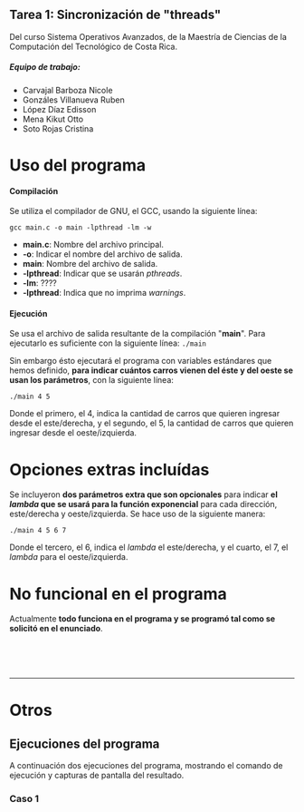 ## **Tarea 1: Sincronización de "threads"** 
Del curso Sistema Operativos Avanzados, de la Maestría de Ciencias de la Computación del Tecnológico de Costa Rica.

##### Equipo de trabajo:
- Carvajal Barboza Nicole
- Gonzáles Villanueva Ruben
- López Díaz Edisson
- Mena Kikut Otto
- Soto Rojas Cristina


# Uso del programa

#### Compilación
Se utiliza el compilador de GNU, el GCC, usando la siguiente línea:

`gcc main.c -o main -lpthread -lm -w`

- **main.c**: Nombre del archivo principal.
- **-o**: Indicar el nombre del archivo de salida.
- **main**: Nombre del archivo de salida.
- **-lpthread**: Indicar que se usarán *pthreads*.
- **-lm**: ????
- **-lpthread**: Indica que no imprima *warnings*.

#### Ejecución
Se usa el archivo de salida resultante de la compilación "**main**". Para ejecutarlo es suficiente con la siguiente línea:
`./main`

Sin embargo ésto ejecutará el programa con variables estándares que hemos definido, **para indicar cuántos carros vienen del éste y del oeste se usan los parámetros**, con la siguiente línea:

`./main 4 5` 

Donde el primero, el 4, indica la cantidad de carros que quieren ingresar desde el este/derecha, y el segundo, el 5, la cantidad de carros que quieren ingresar desde el oeste/izquierda.

# Opciones extras incluídas
Se incluyeron **dos parámetros extra que son opcionales** para indicar **el *lambda* que se usará para la función exponencial** para cada dirección, este/derecha y oeste/izquierda. Se hace uso de la siguiente manera:

`./main 4 5 6 7` 

Donde el tercero, el 6, indica el *lambda* el este/derecha, y el cuarto, el 7, el *lambda* para el oeste/izquierda.

# No funcional en el programa
Actualmente **todo funciona en el programa y se programó tal como se solicitó en el enunciado**.

<br /><br /><br />



-------------
# Otros
## Ejecuciones del programa
A continuación dos ejecuciones del programa, mostrando el comando de ejecución y capturas de pantalla del resultado.

### Caso 1

